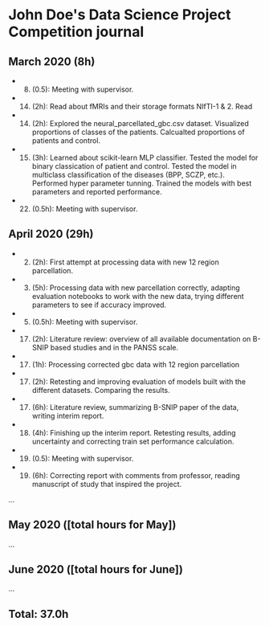 # John Doe's Data Science Project Competition journal

## March 2020 (8h)

* 8. (0.5): Meeting with supervisor.
* 14. (2h): Read about fMRIs and their storage formats NIfTI-1 & 2. Read 
* 14. (2h): Explored the neural_parcellated_gbc.csv dataset. Visualized proportions of classes of the patients. Calcualted proportions of patients and control. 
* 15. (3h): Learned about scikit-learn MLP classifier. Tested the model for binary classication of patient and control. Tested the model in multiclass classification of the diseases (BPP, SCZP, etc.). Performed hyper parameter tunning. Trained the models with best parameters and reported performance.
* 22. (0.5h): Meeting with supervisor.


## April 2020 (29h)

* 2. (2h): First attempt at processing data with new 12 region parcellation.
* 3. (5h): Processing data with new parcellation correctly, adapting evaluation notebooks to work with the new data, trying different 
parameters to see if accuracy improved.
* 5. (0.5h): Meeting with supervisor.
* 17. (2h): Literature review: overview of all available documentation on B-SNIP based studies and in the PANSS scale.
* 17. (1h): Processing corrected gbc data with 12 region parcellation
* 17. (2h): Retesting and improving evaluation of models built with the different datasets. Comparing the results.
* 17. (6h): Literature review, summarizing B-SNIP paper of the data, writing interim report. 
* 18. (4h): Finishing up the interim report. Retesting results, adding uncertainty and correcting train set performance calculation.
* 19. (0.5): Meeting with supervisor.
* 19. (6h): Correcting report with comments from professor, reading manuscript of study that inspired the project. 

...

## May 2020 ([total hours for May])

...

## June 2020 ([total hours for June])

...

## Total: 37.0h
